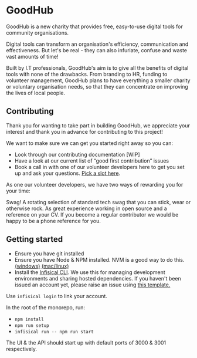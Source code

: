 # GoodHub
GoodHub is a new charity that provides free, easy-to-use digital tools for community organisations.

Digital tools can transform an organisation's efficiency, communication and effectiveness. But let's be real - they can also infuriate, confuse and waste vast amounts of time!

Built by I.T professionals, GoodHub's aim is to give all the benefits of digital tools with none of the drawbacks. From branding to HR, funding to volunteer management, GoodHub plans to have everything a smaller charity or voluntary organisation needs, so that they can concentrate on improving the lives of local people.

## Contributing

Thank you for wanting to take part in building GoodHub, we appreciate your interest and thank you in advance for contributing to this project!

We want to make sure we can get you started right away so you can:

* Look through our contributing documentation [WIP]
* Have a look at our current list of “good first contribution” issues
* Book a call in with one of our volunteer developers here to get you set up and ask your questions. [Pick a slot here](https://cal.com/changesbyjames/getting-started).

As one our volunteer developers, we have two ways of rewarding you for your time:

Swag! A rotating selection of standard tech swag that you can stick, wear or otherwise rock.
As great experience working in open source and a reference on your CV. If you become a regular contributor we would be happy to be a phone reference for you.

## Getting started
* Ensure you have git installed
* Ensure you have Node & NPM installed. NVM is a good way to do this. [(windows)](https://github.com/coreybutler/nvm-windows)
[(mac/linux)](https://github.com/nvm-sh/nvm)
* Install the [Infisical CLI](https://infisical.com/docs/cli/overview). We use this for managing development environments and sharing hosted dependencies. If you haven't been issued an account yet, please raise an issue using [this template.](https://github.com/goodhub/goodhub/issues/new?title=Development%20Environment%20Setup)

Use `infisical login` to link your account.

In the root of the monorepo, run:
* `npm install`
* `npm run setup`
* `infisical run -- npm run start`

The UI & the API should start up with default ports of 3000 & 3001 respectively. 

